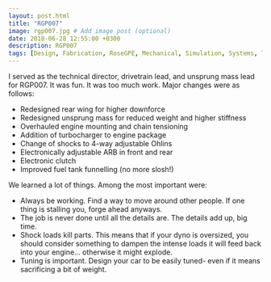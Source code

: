 ```yaml
---
layout: post.html
title: "RGP007"
image: rgp007.jpg # Add image post (optional)
date: 2018-06-28 12:55:00 +0300
description: RGP007
tags: [Design, Fabrication, RoseGPE, Mechanical, Simulation, Systems, Teams, Teams-Super, feature, fsae]
---
```


I served as the technical director, drivetrain lead, and unsprung mass lead for RGP007. It was fun. It was too much work. Major changes were as follows:
- Redesigned rear wing for higher downforce
- Redesigned unsprung mass for reduced weight and higher stiffness
- Overhauled engine mounting and chain tensioning
- Addition of turbocharger to engine package
- Change of shocks to 4-way adjustable Ohlins
- Electronically adjustable ARB in front and rear
- Electronic clutch
- Improved fuel tank funnelling (no more slosh!)

We learned a lot of things. Among the most important were:
- Always be working. Find a way to move around other people. If one thing is stalling you, forge ahead anyways.
- The job is never done until all the details are. The details add up, big time.
- Shock loads kill parts. This means that if your dyno is oversized, you should consider something to dampen the intense loads it will feed back into your engine... otherwise it might explode.
- Tuning is important. Design your car to be easily tuned- even if it means sacrificing a bit of weight.